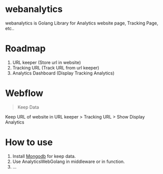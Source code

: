 # webanalytics

webanalytics is Golang Library for Analytics website page, Tracking Page, etc..


# Roadmap

1. URL keeper (Store url in website)
2. Tracking URL (Track URL from url keeper)
3. Analytics Dashboard (Display Tracking Analytics)

# Webflow

> Keep Data

Keep URL of website in URL keeper > Tracking URL > Show Display Analytics

# How to use

1. Install [Mongodb](https://www.mongodb.com/) for keep data.
2. Use AnalyticsWebGolang in middleware or in function.
3. ...
